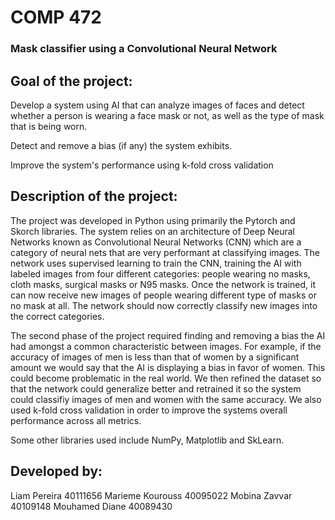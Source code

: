 # COMP 472

### Mask classifier using a Convolutional Neural Network

   ## Goal of the project:

Develop a system using AI that can analyze images of faces and detect whether a person is wearing a face mask or not, as well as the type of mask that is being worn.

Detect and remove a bias (if any) the system exhibits.

Improve the system's performance using k-fold cross validation

   ## Description of the project:
   
The project was developed in Python using primarily the Pytorch and Skorch libraries. The system relies on an architecture of Deep Neural Networks known as Convolutional Neural Networks (CNN) which are a category of neural nets that are very performant at classifying images. The network uses supervised learning to train the CNN, training the AI with labeled images from four different categories: people wearing no masks, cloth masks, surgical masks or N95 masks. Once the network is trained, it can now receive new images of people wearing different type of masks or no mask at all. The network should now correctly classify new images into the correct categories.

The second phase of the project required finding and removing a bias the AI had amongst a common characteristic between images. For example, if the accuracy of images of men is less than that of women by a significant amount we would say that the AI is displaying a bias in favor of women. This could become problematic in the real world. We then refined the dataset so that the network could generalize better and retrained it so the system could classifiy images of men and women with the same accuracy. We also used k-fold cross validation in order to improve the systems overall performance across all metrics.

Some other libraries used include NumPy, Matplotlib and SkLearn.
   
   
   ## Developed by:
   
Liam Pereira 40111656
Marieme Kourouss 40095022
Mobina Zavvar 40109148
Mouhamed Diane 40089430
